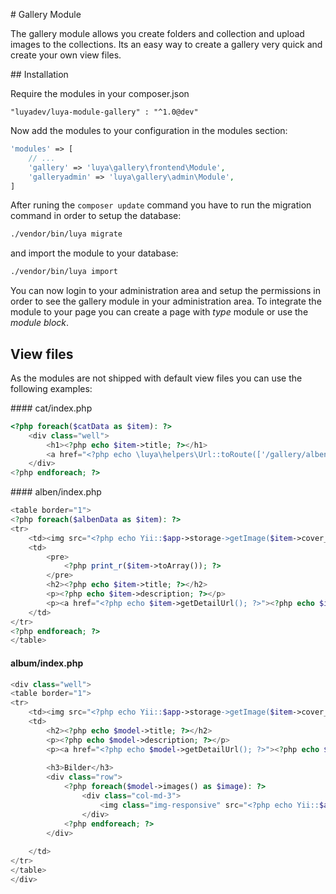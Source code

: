 # Gallery Module

The gallery module allows you create folders and collection and upload images to the collections. Its an easy way to create a gallery very quick and create your own view files.

## Installation

Require the modules in your composer.json

```
"luyadev/luya-module-gallery" : "^1.0@dev"
```

Now add the modules to your configuration in the modules section:

```php
'modules' => [
	// ...
	'gallery' => 'luya\gallery\frontend\Module',
	'galleryadmin' => 'luya\gallery\admin\Module',
]
```

After runing the `composer update` command you have to run the migration command in order to setup the database:

```sh
./vendor/bin/luya migrate
```

and import the module to your database:

```sh
./vendor/bin/luya import
```

You can now login to your administration area and setup the permissions in order to see the gallery module in your administration area. To integrate the module to your page you can create a page with *type* module or use the *module block*.


## View files

As the modules are not shipped with default view files you can use the following examples:

#### cat/index.php

```php
<?php foreach($catData as $item): ?>
    <div class="well">
        <h1><?php echo $item->title; ?></h1>
        <a href="<?php echo \luya\helpers\Url::toRoute(['/gallery/alben/index', 'catId' => $item->id, 'title' => \yii\helpers\Inflector::slug($item->title)]); ?>">Alben anzeigen</a>
    </div>
<?php endforeach; ?>
```

#### alben/index.php

```php
<table border="1">
<?php foreach($albenData as $item): ?>
<tr>
    <td><img src="<?php echo Yii::$app->storage->getImage($item->cover_image_id)->applyFilter('medium-thumbnail'); ?>" border="0" /></td>
    <td>
        <pre>
            <?php print_r($item->toArray()); ?>
        </pre>
        <h2><?php echo $item->title; ?></h2>
        <p><?php echo $item->description; ?></p>
        <p><a href="<?php echo $item->getDetailUrl(); ?>"><?php echo $item->getDetailUrl(); ?></a>
    </td>
</tr>
<?php endforeach; ?>
</table>
```

#### album/index.php

```php
<div class="well">
<table border="1">
<tr>
    <td><img src="<?php echo Yii::$app->storage->getImage($item->cover_image_id)->applyFilter('medium-thumbnail'); ?>" border="0" /></td>
    <td>
        <h2><?php echo $model->title; ?></h2>
        <p><?php echo $model->description; ?></p>
        <p><a href="<?php echo $model->getDetailUrl(); ?>"><?php echo $model->getDetailUrl(); ?></a>
        
        <h3>Bilder</h3>
        <div class="row">
            <?php foreach($model->images() as $image): ?>
                <div class="col-md-3">
                    <img class="img-responsive" src="<?php echo Yii::$app->storage->getImage($item->cover_image_id)->applyFilter('medium-thumbnail'); ?>" border="0" />
                </div>
            <?php endforeach; ?>
        </div>
        
    </td>
</tr>
</table>
</div>
```